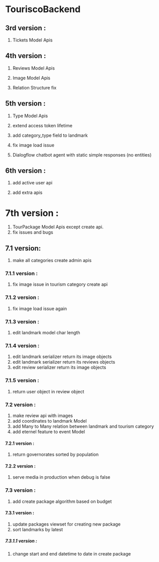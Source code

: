 # TouriscoBackend

## 3rd version :

1. Tickets Model Apis

## 4th version :

1. Reviews Model Apis

2. Image Model Apis

3. Relation Structure fix

## 5th version :

1. Type Model Apis

2. extend access token lifetime

3. add category_type field to landmark

4. fix image load issue

5. Dialogflow chatbot agent with static simple responses (no entities)

## 6th version :

1. add active user api

2. add extra apis

# 7th version :

1. TourPackage Model Apis except create api.
2. fix issues and bugs

## 7.1 version:

1. make all categories create admin apis

### 7.1.1 version :

1. fix image issue in tourism category create api

### 7.1.2 version :

1. fix image load issue again

### 7.1.3 version :

1. edit landmark model char length

### 7.1.4 version :

1. edit landmark serializer return its image objects
2. edit landmark serializer return its reviews objects
3. edit review serializer return its image objects

### 7.1.5 version :

1. return user object in review object

### 7.2 version :

1. make review api with images
2. add coordinates to landmark Model
3. add Many to Many relation between landmark and tourism category
4. add eternel feature to event Model

#### 7.2.1 version :

1. return governorates sorted by population

#### 7.2.2 version :

1. serve media in production when debug is false

### 7.3 version :

1. add create package algorithm based on budget

#### 7.3.1 version :

1. update packages viewset for creating new package
2. sort landmarks by latest

##### 7.3.1.1 version :

1. change start and end datetime to date in create package
